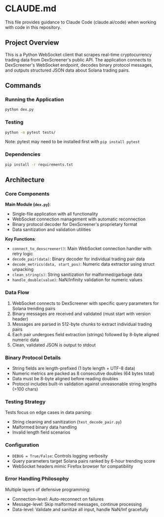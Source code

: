 # CLAUDE.md

This file provides guidance to Claude Code (claude.ai/code) when working with code in this repository.

## Project Overview

This is a Python WebSocket client that scrapes real-time cryptocurrency trading data from DexScreener's public API. The application connects to DexScreener's WebSocket endpoint, decodes binary protocol messages, and outputs structured JSON data about Solana trading pairs.

## Commands

### Running the Application
```bash
python dex.py
```

### Testing
```bash
python -m pytest tests/
```
Note: pytest may need to be installed first with `pip install pytest`

### Dependencies
```bash
pip install -r requirements.txt
```

## Architecture

### Core Components

**Main Module (`dex.py`)**:
- Single-file application with all functionality
- WebSocket connection management with automatic reconnection
- Binary protocol decoder for DexScreener's proprietary format
- Data sanitization and validation utilities

**Key Functions**:
- `connect_to_dexscreener()`: Main WebSocket connection handler with retry logic
- `decode_pair(data)`: Binary decoder for individual trading pair data
- `decode_metrics(data, start_pos)`: Numeric data extractor using struct unpacking
- `clean_string(s)`: String sanitization for malformed/garbage data
- `handle_double(value)`: NaN/Infinity validation for numeric values

### Data Flow
1. WebSocket connects to DexScreener with specific query parameters for Solana trending pairs
2. Binary messages are received and validated (must start with version header)
3. Messages are parsed in 512-byte chunks to extract individual trading pairs
4. Each pair undergoes field extraction (strings) followed by 8-byte aligned numeric data
5. Clean, validated JSON is output to stdout

### Binary Protocol Details
- String fields are length-prefixed (1 byte length + UTF-8 data)
- Numeric metrics are packed as 8 consecutive doubles (64 bytes total)
- Data must be 8-byte aligned before reading doubles
- Protocol includes built-in validation against unreasonable string lengths (>100 chars)

### Testing Strategy
Tests focus on edge cases in data parsing:
- String cleaning and sanitization (`test_decode_pair.py`)
- Malformed binary data handling
- Invalid length field scenarios

### Configuration
- `DEBUG = True/False`: Controls logging verbosity
- Query parameters target Solana pairs ranked by 6-hour trending score
- WebSocket headers mimic Firefox browser for compatibility

### Error Handling Philosophy
Multiple layers of defensive programming:
- Connection-level: Auto-reconnect on failures
- Message-level: Skip malformed messages, continue processing
- Data-level: Validate and sanitize all input, handle NaN/Inf gracefully